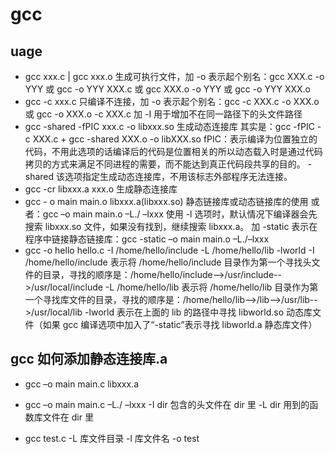 # gcc

## uage
- gcc xxx.c | gcc xxx.o
	生成可执行文件，加 -o 表示起个别名：gcc XXX.c -o YYY 或 gcc -o YYY XXX.c 或 gcc XXX.o -o YYY 或 gcc -o YYY XXX.o
- gcc -c xxx.c
	只编译不连接，加 -o 表示起个别名：gcc -c XXX.c -o XXX.o 或 gcc -o XXX.o -c XXX.c 加 -I 用于增加不在同一路径下的头文件路径
- gcc -shared -fPIC xxx.c -o libxxx.so
	生成动态连接库 其实是：gcc -fPIC -c XXX.c + gcc -shared XXX.o -o libXXX.so
	fPIC：表示编译为位置独立的代码，不用此选项的话编译后的代码是位置相关的所以动态载入时是通过代码拷贝的方式来满足不同进程的需要，而不能达到真正代码段共享的目的。
	-shared 该选项指定生成动态连接库，不用该标志外部程序无法连接。
- gcc -cr libxxx.a xxx.o
	生成静态连接库
- gcc - o main main.o libxxx.a(libxxx.so)
	静态链接库或动态链接库的使用
	或者：gcc –o main main.o –L./ –lxxx
    使用 -l 选项时，默认情况下编译器会先搜索 libxxx.so 文件，如果没有找到，继续搜索 libxxx.a。
    加 -static 表示在程序中链接静态链接库：gcc -static –o main main.o –L./–lxxx
- gcc -o hello hello.c -I /home/hello/include -L /home/hello/lib -lworld
	-I /home/hello/include 表示将 /home/hello/include 目录作为第一个寻找头文件的目录，寻找的顺序是：/home/hello/include-->/usr/include-->/usr/local/include
	-L /home/hello/lib 表示将 /home/hello/lib 目录作为第一个寻找库文件的目录，寻找的顺序是：/home/hello/lib-->/lib-->/usr/lib-->/usr/local/lib
	-lworld 表示在上面的 lib 的路径中寻找 libworld.so 动态库文件（如果 gcc 编译选项中加入了“-static”表示寻找 libworld.a 静态库文件）


## gcc 如何添加静态连接库.a
- gcc –o main main.c libxxx.a

- gcc –o main main.c –L./ –lxxx
	-I dir     包含的头文件在 dir 里
	-L dir     用到的函数库文件在 dir 里
- gcc test.c -L 库文件目录 -l 库文件名 -o test
